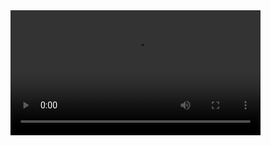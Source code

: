 <video width="400" controls>
  <source src="https://github.com/msidqi/Hello_Triangle_OpenGL/blob/master/preview/wow.webm" type="video/WebM">
</video>
